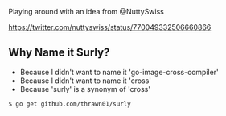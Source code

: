 Playing around with an idea from @NuttySwiss

https://twitter.com/nuttyswiss/status/770049332506660866

## Why Name it Surly?
* Because I didn't want to name it 'go-image-cross-compiler'
* Because I didn't want to name it 'cross'
* Because 'surly' is a synonym of 'cross'

```bash
$ go get github.com/thrawn01/surly
```

